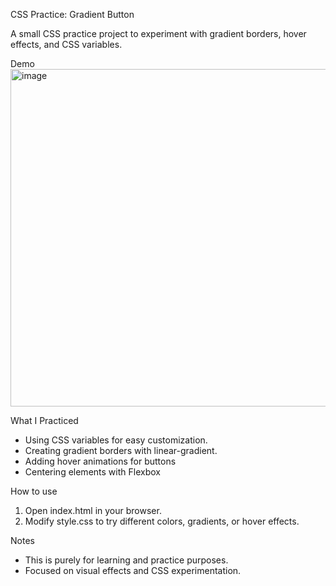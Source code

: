 CSS Practice: Gradient Button

A small CSS practice project to experiment with gradient borders, hover effects, and CSS variables.

Demo
<img width="743" height="540" alt="image" src="https://github.com/user-attachments/assets/8648bbe2-b046-4b9e-8a88-4851e2e23404" />

What I Practiced
<ul>
  <li>Using CSS variables for easy customization.</li>
  <li>Creating gradient borders with linear-gradient.</li>
  <li>Adding hover animations for buttons</li>
  <li>Centering elements with Flexbox</li>
</ul>

How to use
<ol>
  <li>Open index.html in your browser.</li>
  <li>Modify style.css to try different colors, gradients, or hover effects.</li>
</ol>  

Notes
<ul>
<li>This is purely for learning and practice purposes.</li>
<li>Focused on visual effects and CSS experimentation.</li>
</ul>
